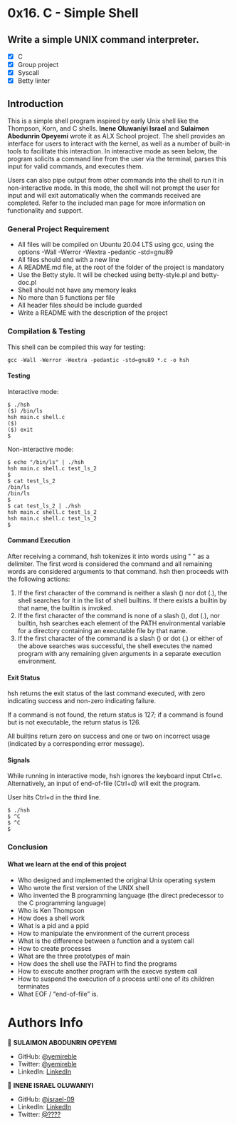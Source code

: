 # 0x16. C - Simple Shell

## Write a simple UNIX command interpreter.
- [x] C
- [x] Group project
- [x] Syscall
- [x] Betty linter

## Introduction
This is a simple shell program inspired by early Unix shell like the Thompson, Korn, and C shells. **Inene Oluwaniyi Israel** and **Sulaimon Abodunrin Opeyemi** wrote it as ALX School project. The shell provides an interface for users to interact with the kernel, as well as a number of built-in tools to facilitate this interaction. In interactive mode as seen below, the program solicits a command line from the user via the terminal, parses this input for valid commands, and executes them. 

Users can also pipe output from other commands into the shell to run it in non-interactive mode. In this mode, the shell will not prompt the user for input and will exit automatically when the commands received are completed. Refer to the included man page for more information on functionality and support.

### General Project Requirement
* All files will be compiled on Ubuntu 20.04 LTS using gcc, using the options -Wall -Werror -Wextra -pedantic -std=gnu89
* All files should end with a new line
* A README.md file, at the root of the folder of the project is mandatory
* Use the Betty style. It will be checked using betty-style.pl and betty-doc.pl
* Shell should not have any memory leaks
* No more than 5 functions per file
* All header files should be include guarded
* Write a README with the description of the project

### Compilation & Testing
This shell can be compiled this way for testing:

	gcc -Wall -Werror -Wextra -pedantic -std=gnu89 *.c -o hsh

#### Testing
Interactive mode:

	$ ./hsh
	($) /bin/ls
	hsh main.c shell.c
	($)
	($) exit
	$

Non-interactive mode:

	$ echo "/bin/ls" | ./hsh
	hsh main.c shell.c test_ls_2
	$
	$ cat test_ls_2
	/bin/ls
	/bin/ls
	$
	$ cat test_ls_2 | ./hsh
	hsh main.c shell.c test_ls_2
	hsh main.c shell.c test_ls_2
	$

#### Command Execution
After receiving a command, hsh tokenizes it into words using " " as a delimiter. The first word is considered the command and all remaining words are considered arguments to that command. hsh then proceeds with the following actions:

1. If the first character of the command is neither a slash (\) nor dot (.), the shell searches for it in the list of shell builtins. If there exists a builtin by that name, the builtin is invoked.
1. If the first character of the command is none of a slash (\), dot (.), nor builtin, hsh searches each element of the PATH environmental variable for a directory containing an executable file by that name.
1. If the first character of the command is a slash (\) or dot (.) or either of the above searches was successful, the shell executes the named program with any remaining given arguments in a separate execution environment.

#### Exit Status
hsh returns the exit status of the last command executed, with zero indicating success and non-zero indicating failure.

If a command is not found, the return status is 127; if a command is found but is not executable, the return status is 126.

All builtins return zero on success and one or two on incorrect usage (indicated by a corresponding error message).

#### Signals
While running in interactive mode, hsh ignores the keyboard input Ctrl+c. Alternatively, an input of end-of-file (Ctrl+d) will exit the program.

User hits Ctrl+d in the third line.

	$ ./hsh
	$ ^C
	$ ^C
	$

### Conclusion
#### What we learn at the end of this project
* Who designed and implemented the original Unix operating system
* Who wrote the first version of the UNIX shell
* Who invented the B programming language (the direct predecessor to the C programming language)
* Who is Ken Thompson
* How does a shell work
* What is a pid and a ppid
* How to manipulate the environment of the current process
* What is the difference between a function and a system call
* How to create processes
* What are the three prototypes of main
* How does the shell use the PATH to find the programs
* How to execute another program with the execve system call
* How to suspend the execution of a process until one of its children terminates
* What EOF / “end-of-file” is.


# Authors Info
 👤 **SULAIMON ABODUNRIN OPEYEMI**

 - GitHub: [@yemireble](https://github.com/yemireble)
 - Twitter: [@yemireble](https://twitter.com/yemireble)
 - LinkedIn: [LinkedIn](https://linkedin.com/in/abodunrin-sulaimon-a67217186/)


 👤 **INENE ISRAEL OLUWANIYI**

 - GitHub: [@israel-09](https://github.com/israel-09)
 - LinkedIn: [LinkedIn](linkedin.com/in/????)
 - Twitter: [@????](https://twitter.com/?????)
